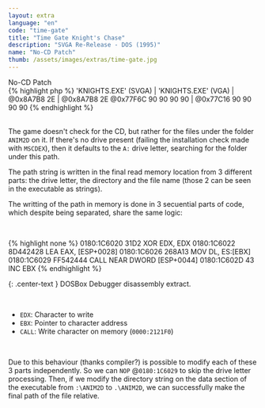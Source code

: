 ```yaml
---
layout: extra
language: "en"
code: "time-gate"
title: "Time Gate Knight's Chase"
description: "SVGA Re-Release - DOS (1995)"
name: "No-CD Patch"
thumb: /assets/images/extras/time-gate.jpg
---
```


<div id="time-gate" class="collapsible-show">No-CD Patch</div>
<div id="time-gate-data" class="content-show" markdown="1">
{% highlight php %}
'KNIGHTS.EXE' (SVGA)   |  'KNIGHTS.EXE' (VGA)
                       |
@0x8A7B8  2E           |  @0x8A7B8  2E
@0x77F6C  90 90 90 90  |  @0x77C16  90 90 90 90
{% endhighlight %}
</div>
<br>

The game doesn't check for the CD, but rather for the files under the folder `ANIM2D` on it. If there's no drive present (failing the installation check made with `MSCDEX`), then it defaults to the `A:` drive letter, searching for the folder under this path.

The path string is written in the final read memory location from 3 different parts: the drive letter, the directory and the file name (those 2 can be seen in the executable as strings).

The writting of the path in memory is done in 3 secuential parts of code, which despite being separated, share the same logic:

<br>

{% highlight none %}
0180:1C6020     31D2            XOR         EDX, EDX
0180:1C6022     8D442428        LEA         EAX, [ESP+0028]
0180:1C6026     268A13          MOV         DL, ES:[EBX]
0180:1C6029     FF542444        CALL        NEAR DWORD [ESP+0044]
0180:1C602D     43              INC         EBX
{% endhighlight %}

{: .center-text }
DOSBox Debugger disassembly extract.

<br>

- `EDX`: Character to write
- `EBX`: Pointer to character address
- `CALL`: Write character on memory (`0000:2121F0`)

<br>

Due to this behaviour (thanks compiler?) is possible to modify each of these 3 parts independently. So we can `NOP` @`0180:1C6029` to skip the drive letter processing. Then, if we modify the directory string on the data section of the executable from `:\ANIM2D` to `.\ANIM2D`, we can successfully make the final path of the file relative.